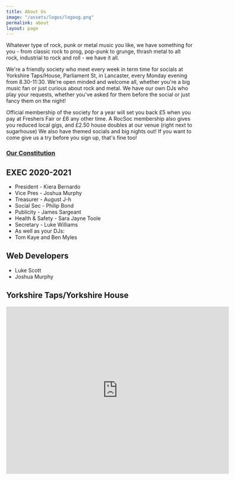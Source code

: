 ```yaml
---
title: About Us
image: "/assets/logos/logoog.png"
permalink: about
layout: page
---
```


Whatever type of rock, punk or metal music you like, we have something for you - from classic rock to prog, pop-punk to grunge, thrash metal to alt rock, industrial to rock and roll - we have it all.

We're a friendly society who meet every week in term time for socials at Yorkshire Taps/House, Parliament St, in Lancaster, every Monday evening from 8.30-11:30. We're open minded and welcome all, whether you're a big music fan or just curious about rock and metal. We have our own DJs who play your requests, whether you've asked for them before the social or just fancy them on the night!

Official membership of the society for a year will set you back £5 when you pay at Freshers Fair or £6 any other time. A RocSoc membership also gives you reduced local gigs, and £2.50 house doubles at our venue (right next to sugarhouse) We also have themed socials and big nights out! If you want to come give us a try before you sign up, that's fine too! 

### [Our Constitution](/Constitution)

## EXEC 2020-2021

* President - Kiera Bernardo
* Vice Pres - Joshua Murphy
* Treasurer - August J-h
* Social Sec - Philip Bond
* Publicity - James Sargeant
* Health & Safety - Sara Jayne Toole
* Secretary - Luke Williams
* As well as your DJs:
* Tom Kaye and Ben Myles

## Web Developers
*   Luke Scott
*   Joshua Murphy

## Yorkshire Taps/Yorkshire House
<iframe src="https://www.google.com/maps/embed?pb=!1m18!1m12!1m3!1d1171.131916530781!2d-2.797425437474786!3d54.05132739618628!2m3!1f0!2f0!3f0!3m2!1i1024!2i768!4f13.1!3m3!1m2!1s0x487b62800e30a3bf%3A0x2a299b08fc1cd08e!2sYorkshire%20Taps!5e0!3m2!1sen!2suk!4v1578370383797!5m2!1sen!2suk" width="600" height="450" frameborder="0" style="border:0;" allowfullscreen=""></iframe>